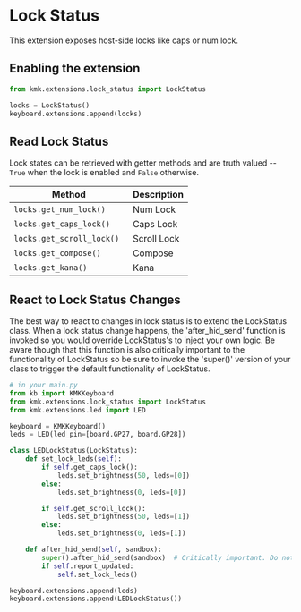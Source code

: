 # Lock Status
This extension exposes host-side locks like caps or num lock.

## Enabling the extension
```python
from kmk.extensions.lock_status import LockStatus

locks = LockStatus()
keyboard.extensions.append(locks)

```

## Read Lock Status
Lock states can be retrieved with getter methods and are truth valued -- `True`
when the lock is enabled and `False` otherwise.

|Method                    |Description |
|--------------------------|------------|
|`locks.get_num_lock() `   |Num Lock    |
|`locks.get_caps_lock() `  |Caps Lock   |
|`locks.get_scroll_lock() `|Scroll Lock |
|`locks.get_compose() `    |Compose     |
|`locks.get_kana() `       |Kana        |


## React to Lock Status Changes
The best way to react to changes in lock status is to extend
the LockStatus class. When a lock status change happens,
the 'after_hid_send' function is invoked so you would override
LockStatus's to inject your own logic. Be aware though that
this function is also critically important to the functionality
of LockStatus so be sure to invoke the 'super()' version of your
class to trigger the default functionality of LockStatus.

```python
# in your main.py
from kb import KMKKeyboard
from kmk.extensions.lock_status import LockStatus
from kmk.extensions.led import LED

keyboard = KMKKeyboard()
leds = LED(led_pin=[board.GP27, board.GP28])

class LEDLockStatus(LockStatus):
    def set_lock_leds(self):
        if self.get_caps_lock():
            leds.set_brightness(50, leds=[0])
        else:
            leds.set_brightness(0, leds=[0])

        if self.get_scroll_lock():
            leds.set_brightness(50, leds=[1])
        else:
            leds.set_brightness(0, leds=[1])

    def after_hid_send(self, sandbox):
        super().after_hid_send(sandbox)  # Critically important. Do not forget
        if self.report_updated:
            self.set_lock_leds()

keyboard.extensions.append(leds)
keyboard.extensions.append(LEDLockStatus())
```